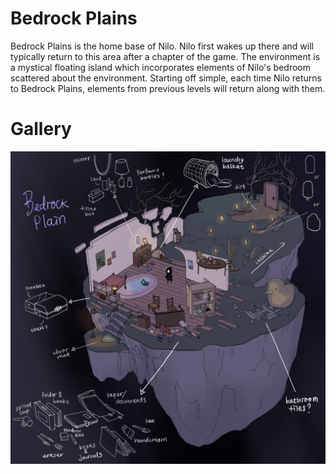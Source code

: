 # Bedrock Plains

Bedrock Plains is the home base of Nilo. Nilo first wakes up there and will typically return to this area after a chapter of the game. The environment is a mystical floating island which incorporates elements of Nilo's bedroom scattered about the environment. Starting off simple, each time Nilo returns to Bedrock Plains, elements from previous levels will return along with them.

# Gallery

![Title](Images/../../Images/BedrockPlainsDesign.jpg)